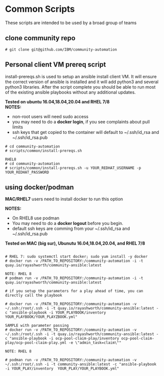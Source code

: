 # Common Scripts

These scripts are intended to be used by a broad group of teams

## clone community repo

```
# git clone git@github.com/IBM/community-automation
```

## Personal client VM prereq script

install-prereqs.sh is used to setup an ansible install client VM.   It will ensure the correct version of ansible is installed and it will add python3 and several python3 libraries.  After the script complete you should be able to run most of the existing ansible playbooks without any additional updates.  

**Tested on ubuntu 16.04,18.04,20.04 and RHEL 7/8**  
**NOTES:**

- non-root users will need sudo access
- you may need to do a **docker login**, if you see complaints about pull limits
- ssh keys that get copied to the container will default to ~/.ssh/id_rsa and ~/.ssh/id_rsa.pub

```
# cd community-automation
# scripts/common/install-prereqs.sh

RHEL8
# cd community-automation
# scripts/common/install-prereqs.sh -u YOUR_REDHAT_USERNAME -p YOUR_REDHAT_PASSWORD
```

## using docker/podman

**MAC/RHEL7** users need to install docker to run this option

**NOTES:**

- On RHEL8 use podman
- You may need to do a **docker logout** before you begin.
- default ssh keys are comming from your ~/.ssh/id_rsa and ~/.ssh/id_rsa.pub

**Tested on MAC (big sur), Ubunutu 16.04,18.04,20.04, and RHEL 7/8**

```

# RHEL 7: sudo systemctl start docker; sudo yum install -y docker
# docker run -v /PATH_TO_REPOSITORY:/community-automation -i -t quay.io/rayashworth/community-ansible:latest

NOTE: RHEL 8
# podman run -v /PATH_TO_REPOSITORY:/community-automation -i -t quay.io/rayashworth/community-ansible:latest

# if you setup the parameters for a play ahead of time, you can directly call the playbook

# docker run -v /PATH_TO_REPOSITORY:/community-automation -v ~/.ssh:/root/.ssh -i -t quay.io/rayashworth/community-ansible:latest -c "ansible-playbook -i YOUR_PLAYBOOK/inventory YOUR_PLAYBOOK/YOUR_PLAYZBOOK.yml"

SAMPLE with parameter passing
# docker run -v /PATH_TO_REPOSITORY:/community-automation -v ~/.ssh:/root/.ssh -i -t quay.io/rayashworth/community-ansible:latest -c "ansible-playbook -i ocp-pool-claim-play/inventory ocp-pool-claim-play/ocp-pool-claim-play.yml -e \"admin_task=claim\""

NOTE: RHEL 8

# podman run -v /PATH_TO_REPOSITORY:/community-automation -v ~/.ssh:/root/.ssh -i -t community-ansible:latest -c "ansible-playbook -i YOUR_PLAY/inventory  YOUR_PLAY/YOUR_PLAYBOOK.yml"
```
